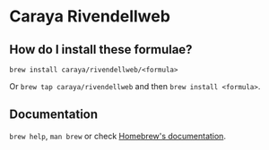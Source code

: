 # Caraya Rivendellweb

## How do I install these formulae?

`brew install caraya/rivendellweb/<formula>`

Or `brew tap caraya/rivendellweb` and then `brew install <formula>`.

## Documentation

`brew help`, `man brew` or check [Homebrew's documentation](https://docs.brew.sh).

